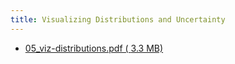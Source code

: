 ```yaml
---
title: Visualizing Distributions and Uncertainty
---
```


- [05_viz-distributions.pdf ( <i class="far fa-file-pdf"></i> 3.3 MB)](../../files/slides/05_viz-distributions.pdf)
